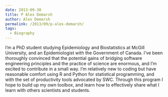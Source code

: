 ```yaml
---
date: 2013-09-30
title: P Alex Demarsh
author: Alex Demarsh
permalink: /2013/09/p-alex-demarsh/
tags:
  - Biography
---
```

I&#8217;m a PhD student studying Epidemiology and Biostatistics at McGill University, and an Epidemiologist with the Government of Canada. I&#8217;ve been thoroughly convinced that the potential gains of bridging software engineering principles and the practice of science are enormous, and I&#8217;m excited to contribute in a small way. I&#8217;m relatively new to coding but have reasonable comfort using R and Python for statistical programming, and with the set of productivity tools advocated by SWC. Through this program I hope to build up my own toolbox, and learn how to effectively share what I learn with others scientists and students.
